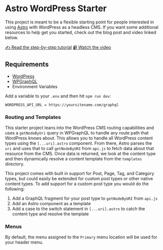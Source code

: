 # Astro WordPress Starter

This project is meant to be a flexible starting point for people interested in using [Astro](https://astro.build/) with WordPress as a headless CMS. If you want some additional resources to help get you started, check out the blog post and video linked below.

[✍️ Read the step-by-step tutorial](https://developers.wpengine.com/blog/building-a-headless-wordpress-site-with-astro)
[📹 Watch the video](https://www.youtube.com/watch?v=BcoxZZIfESI)

## Requirements
- [WordPress](https://wordpress.org/)
- [WPGraphQL](https://www.wpgraphql.com/docs/introduction)
- Environment Variables

Add a variable to your `.env` and then hit `npm run dev`:

`WORDPRESS_API_URL = https://yoursitename.com/graphql`

### Routing and Templates

This starter project leans into the WordPress CMS routing capabilities and uses a `getNodeByUri` query in WPGraphQL to handle any route path that WordPress knows about. This allows you to handle all WordPress content types using the `[...uri].astro` component. From there, Astro parses the `uri` and uses that to call `getNodeByURI` from `api.js` to fetch data about that resource from the CMS. Once data is returned, we look at the content type and then dynamically resolve a content template from the `templates` directory.

This project comes with built in support for Post, Page, Tag, and Category types, but could easily be extended for custom post types or other native content types. To add support for a custom post type you would do the following:
1. Add a GraphQL fragment for your post type to `getNodeByURI` from `api.js`
2. Add an Astro component as a template
3. Add a case to the switch statement in `[...uri].astro` to catch the content type and resolve the template

### Menus 

By default, the menu assigned to the `Primary` menu location will be used for your header menu.






